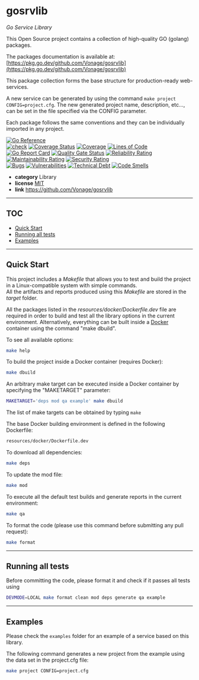 <!-- Space: APIOSS -->
<!-- Parent: Projects -->
<!-- Title: gosrvlib -->

# gosrvlib

*Go Service Library*

This Open Source project contains a collection of high-quality GO (golang) packages.

The packages documentation is available at: [https://pkg.go.dev/github.com/Vonage/gosrvlib](https://pkg.go.dev/github.com/Vonage/gosrvlib)

This package collection forms the base structure for production-ready web-services.

A new service can be generated by using the command `make project CONFIG=project.cfg`.
The new generated project name, description, etc..., can be set in the file specified via the CONFIG parameter.

Each package follows the same conventions and they can be individually imported in any project.

[![Go Reference](https://pkg.go.dev/badge/github.com/Vonage/gosrvlib.svg)](https://pkg.go.dev/github.com/Vonage/gosrvlib)   
[![check](https://github.com/Vonage/gosrvlib/actions/workflows/check.yaml/badge.svg)](https://github.com/Vonage/gosrvlib/actions/workflows/check.yaml)
[![Coverage Status](https://coveralls.io/repos/github/Vonage/gosrvlib/badge.svg?branch=main)](https://coveralls.io/github/Vonage/gosrvlib?branch=main)
[![Coverage](https://sonarcloud.io/api/project_badges/measure?project=Vonage_gosrvlib&metric=coverage)](https://sonarcloud.io/summary/new_code?id=Vonage_gosrvlib)
[![Lines of Code](https://sonarcloud.io/api/project_badges/measure?project=Vonage_gosrvlib&metric=ncloc)](https://sonarcloud.io/summary/new_code?id=Vonage_gosrvlib)  
[![Go Report Card](https://goreportcard.com/badge/github.com/Vonage/gosrvlib)](https://goreportcard.com/report/github.com/Vonage/gosrvlib)
[![Quality Gate Status](https://sonarcloud.io/api/project_badges/measure?project=Vonage_gosrvlib&metric=alert_status)](https://sonarcloud.io/summary/new_code?id=Vonage_gosrvlib)
[![Reliability Rating](https://sonarcloud.io/api/project_badges/measure?project=Vonage_gosrvlib&metric=reliability_rating)](https://sonarcloud.io/summary/new_code?id=Vonage_gosrvlib)
[![Maintainability Rating](https://sonarcloud.io/api/project_badges/measure?project=Vonage_gosrvlib&metric=sqale_rating)](https://sonarcloud.io/summary/new_code?id=Vonage_gosrvlib)
[![Security Rating](https://sonarcloud.io/api/project_badges/measure?project=Vonage_gosrvlib&metric=security_rating)](https://sonarcloud.io/summary/new_code?id=Vonage_gosrvlib)  
[![Bugs](https://sonarcloud.io/api/project_badges/measure?project=Vonage_gosrvlib&metric=bugs)](https://sonarcloud.io/summary/new_code?id=Vonage_gosrvlib)
[![Vulnerabilities](https://sonarcloud.io/api/project_badges/measure?project=Vonage_gosrvlib&metric=vulnerabilities)](https://sonarcloud.io/summary/new_code?id=Vonage_gosrvlib)
[![Technical Debt](https://sonarcloud.io/api/project_badges/measure?project=Vonage_gosrvlib&metric=sqale_index)](https://sonarcloud.io/summary/new_code?id=Vonage_gosrvlib)
[![Code Smells](https://sonarcloud.io/api/project_badges/measure?project=Vonage_gosrvlib&metric=code_smells)](https://sonarcloud.io/summary/new_code?id=Vonage_gosrvlib)


* **category**    Library
* **license**     [MIT](https://github.com/Vonage/gosrvlib/blob/main/LICENSE)
* **link**        https://github.com/Vonage/gosrvlib

-----------------------------------------------------------------

## TOC

* [Quick Start](#quickstart)
* [Running all tests](#runtest)
* [Examples](#examples)

-----------------------------------------------------------------

<a name="quickstart"></a>
## Quick Start

This project includes a *Makefile* that allows you to test and build the project in a Linux-compatible system with simple commands.  
All the artifacts and reports produced using this *Makefile* are stored in the *target* folder.  

All the packages listed in the *resources/docker/Dockerfile.dev* file are required in order to build and test all the library options in the current environment.
Alternatively, everything can be built inside a [Docker](https://www.docker.com) container using the command "make dbuild".

To see all available options:
```bash
make help
```

To build the project inside a Docker container (requires Docker):
```bash
make dbuild
```

An arbitrary make target can be executed inside a Docker container by specifying the "MAKETARGET" parameter:
```bash
MAKETARGET='deps mod qa example' make dbuild
```
The list of make targets can be obtained by typing ```make```


The base Docker building environment is defined in the following Dockerfile:
```bash
resources/docker/Dockerfile.dev
```

To download all dependencies:
```bash
make deps
```

To update the mod file:
```bash
make mod
```

To execute all the default test builds and generate reports in the current environment:
```bash
make qa
```

To format the code (please use this command before submitting any pull request):
```bash
make format
```

-----------------------------------------------------------------

<a name="runtest"></a>
## Running all tests

Before committing the code, please format it and check if it passes all tests using
```bash
DEVMODE=LOCAL make format clean mod deps generate qa example
```

-----------------------------------------------------------------

<a name="examples"></a>
## Examples

Please check the `examples` folder for an example of a service based on this library.

The following command generates a new project from the example using the data set in the project.cfg file:

```bash
make project CONFIG=project.cfg
```
